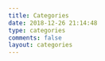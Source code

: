 ```yaml
---
title: Categories
date: 2018-12-26 21:14:48
type: categories
comments: false
layout: categories
---
```

